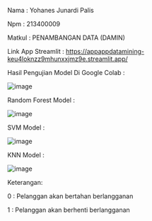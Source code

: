 Nama : Yohanes Junardi Palis 

Npm : 213400009

Matkul : PENAMBANGAN DATA (DAMIN)

Link App Streamlit : https://appappdatamining-keu4loknzz9mhunxxjmz9e.streamlit.app/ 

Hasil Pengujian Model Di Google Colab :

![image](https://github.com/user-attachments/assets/6b8ef288-014f-4903-ad46-ddbc5078e924)

Random Forest Model :

![image](https://github.com/user-attachments/assets/e93d0722-7d9c-4aa5-9b2a-9301eb1ed5e3)

SVM Model : 

![image](https://github.com/user-attachments/assets/9c0609b6-b173-4947-a8ea-22e1f8970774)

KNN Model :

![image](https://github.com/user-attachments/assets/18dde8f4-745e-45f5-b5dc-bd71f82b7294)

Keterangan:

0 : Pelanggan akan bertahan berlangganan

1 : Pelanggan akan berhenti berlangganan






